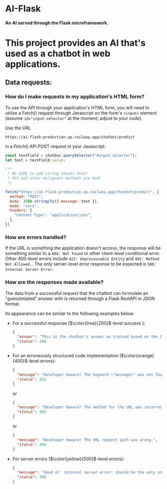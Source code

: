 # AI-Flask

#### An AI served through the Flask microframework.

# This project provides an AI that's used as a chatbot in web applications.

## Data requests:

### How do I make requests in my application's HTML form?

  To use the API through your application's HTML form, you will need to utilize a Fetch() request through Javascript on the form's `<input>` element (assume `id="input-selector"` at the moment; adjust to your code).

  Use the URL
  ```
  https://ai-flask-production.up.railway.app/chatbot/predict
  ```
  in a Fetch() API POST request in your Javascript:
  ```javascript
  const textField = chatbox.querySelector("#input-selector");
  let text = textField.value;

  /**
   * BE SURE to add string checks here!
   * XSS and other malignant methods are bad!
   */

  fetch("https://ai-flask-production.up.railway.app/chatbot/predict", {
    method: "POST",
    body: JSON.stringify({ message: text }),
    mode: "cors",
    headers: {
      "Content-Type": "application/json",
    },
  })
  ```

  ### How are errors handled?

  If the URL is something the application doesn't access, the response will be something similar to a `404: Not Found` or other client-level conditional error. Other 400-level errors include `422: Unprocessable Entity` and `405: Method Not Allowed.`. The only server-level error response to be expected is `500: Internal Server Error`.

  ### How are the responses made available?

  The data from a successful request that the chatbot can formulate an "guesstmiated" answer with is returned through a Flask RestAPI in JSON format.

  Its appearance can be similar to the following examples below:
  - For a successful response ($\color{lime}{200}$-level success`):
      ```json
      {
        "answer": "This is the chatbot's answer as trained based on the text input. Yay! Show it to the user! Chances can be that the user needs to rephrase.",
        "status": 200 
      }
      ```

  - For an erroneously structured code implementation ($\color{orange}{400}$-level errors):
      ```json
      {
        "message": "Developer beware! The keyword \"message\" was not found in the JSON request object.",
        "status": 422
      }
      ```
      or
      ```json
      {
        "message": "Developer beware! The method for the URL was incorrect. should be a POST request.",
        "status": 405
      }
      ```
      or
      ```json
      {
        "message": "Developer beware! The URL request path was wrong.",
        "status": 404
      }
      ```
    
  - For server errors ($\color{yellow}{500}$-level errors):
      ```json
      {
        "message": "Good ol' internal server error: should be the only one. Contact the AI API server's owner!",
        "status": 500
      }
      ```
